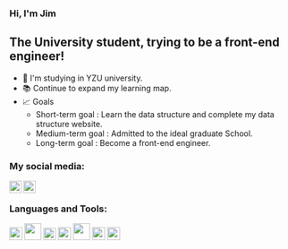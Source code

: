 ### Hi, I'm Jim

## The University student, trying to be a front-end engineer!
- 🏫 I'm studying in YZU university.
- 📚 Continue to expand my learning map.
- 📈 Goals
    - Short-term goal : Learn the data structure and complete my data structure website.
    - Medium-term goal : Admitted to the ideal graduate School.
    - Long-term goal : Become a front-end engineer.

### My social media:

[<img align = "left" width = "22px" src="https://img.icons8.com/ios/50/000000/instagram-new.png"/>][instagram]

[<img  align = "left" width = "22px" src="https://img.icons8.com/ios-filled/50/000000/facebook-new.png"/>][facebook]

<br/>

### Languages and Tools:
<img width = "23px" src = "https://upload.wikimedia.org/wikipedia/commons/thumb/9/9a/Visual_Studio_Code_1.35_icon.svg/2048px-Visual_Studio_Code_1.35_icon.svg.png">
<img width = "30px" src="https://blog.johnsonlu.org/wp-content/uploads/2018/12/HTML_Logo.png" />
<img width = "22px" src = "https://icon-library.com/images/css-icon-png/css-icon-png-0.jpg">
<img width = "23px" src = "https://cdn.iconscout.com/icon/free/png-256/javascript-2752148-2284965.png">
<img width = "30px" src = "https://i.stack.imgur.com/C9301.png">
<img width = "23px" src = "https://cdn.iconscout.com/icon/free/png-256/npm-3-1175132.png">
<img width = "23px" src = "https://upload.wikimedia.org/wikipedia/commons/thumb/3/3f/Git_icon.svg/1024px-Git_icon.svg.png">

[instagram]: https://www.instagram.com/jmjmjim/
[facebook]: https://www.facebook.com/profile.php?id=100002610977006
